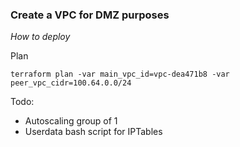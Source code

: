 ### Create a VPC for DMZ purposes

*How to deploy*

Plan

```
terraform plan -var main_vpc_id=vpc-dea471b8 -var peer_vpc_cidr=100.64.0.0/24
```

Todo: 
- Autoscaling group of 1
- Userdata bash script for IPTables
